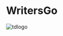 # WritersGo

![tdlogo](https://user-images.githubusercontent.com/46837462/76746955-5bbf9f80-679e-11ea-88ff-55afb2e8ce21.jpg)
